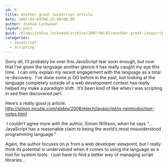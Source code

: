 ```yaml
---
id: 9
title: Another great JavaScript article
date: 2007-04-03T00:25:00+00:00
author: Joshua Lockwood
layout: post
guid: /blogs/joshua_lockwood/archive/2007/04/02/another-great-javascript-article.aspx
categories:
  - JavaScript
  - scripting
---
```

Sorry all, I&#8217;ll probably be over this JavaScript tear soon enough, but now that I&#8217;ve given the language another glance it has really caught my eye this time.&nbsp; I can only explain my recent engagement with the language as a total re-discovery.&nbsp; I&#8217;ve done some js OO before in the past, but looking at the language completely outside of a web development context has really helped my make a paradigm shift.&nbsp; It&#8217;s been kind of like when I was scripting in sed then discovered perl.


  


Here&#8217;s a really good js article: <http://simon.incutio.com/slides/2006/etech/javascript/js-reintroduction-notes.html>


  


&nbsp;I couldn&#8217;t agree more with the author, Simon Willison,&nbsp;when he says &#8220;&#8230;JavaScript has a reasonable claim to being the world&#8217;s most misunderstood programming language.&#8221;&nbsp; 


  


Again, the author focuses on js from a web developer viewpoint, but I really think its potential is undervalued when it comes to using the language as a tool for system tools.&nbsp; I just have to find a better way of managing script libraries&#8230;